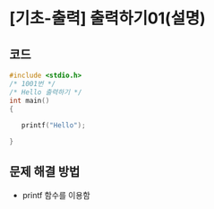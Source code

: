 # [기초-출력] 출력하기01(설명)

## 코드

``` C
#include <stdio.h>
/* 1001번 */
/* Hello 출력하기 */
int main()
{
 
   printf("Hello");

}

```

## 문제 해결 방법
* printf 함수를 이용함
